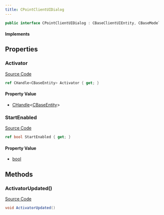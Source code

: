 ```yaml
---
title: CPointClientUIDialog
---
```


```csharp
public interface CPointClientUIDialog : CBaseClientUIEntity, CBaseModelEntity, CBaseEntity, CEntityInstance, ISchemaClass<CEntityInstance>, ISchemaClass<CBaseEntity>, ISchemaClass<CBaseModelEntity>, ISchemaClass<CBaseClientUIEntity>, ISchemaClass<CPointClientUIDialog>, ISchemaField, ISchemaClass, INativeHandle
```

#### Implements

## Properties

### Activator

[Source Code](https://github.com/swiftly-solution/swiftlys2/blob/beta/managed/src/SwiftlyS2.Generated/Schemas/Interfaces/CPointClientUIDialog.cs#L16)

```csharp
ref CHandle<CBaseEntity> Activator { get; }
```

#### Property Value

- [CHandle](/docs/api/shared/natives/chandle-1)<[CBaseEntity](/docs/api/shared/schemadefinitions/cbaseentity)>

### StartEnabled

[Source Code](https://github.com/swiftly-solution/swiftlys2/blob/beta/managed/src/SwiftlyS2.Generated/Schemas/Interfaces/CPointClientUIDialog.cs#L18)

```csharp
ref bool StartEnabled { get; }
```

#### Property Value

- [bool](https://learn.microsoft.com/dotnet/api/system.boolean)

## Methods

### ActivatorUpdated()

[Source Code](https://github.com/swiftly-solution/swiftlys2/blob/beta/managed/src/SwiftlyS2.Generated/Schemas/Interfaces/CPointClientUIDialog.cs#L20)

```csharp
void ActivatorUpdated()
```

